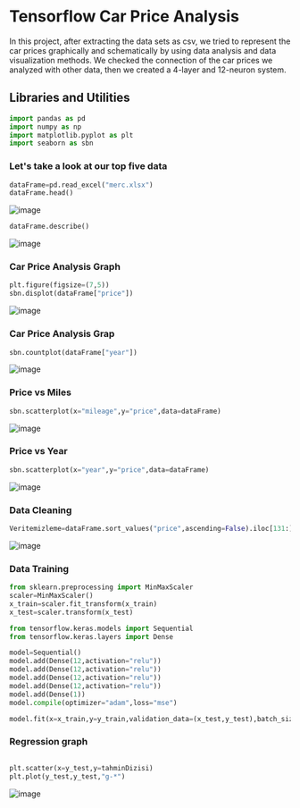 # Tensorflow Car Price Analysis
In this project, after extracting the data sets as csv, we tried to represent the car prices graphically and schematically by using data analysis and data visualization methods. We checked the connection of the car prices we analyzed with other data, then we created a 4-layer and 12-neuron system.


## Libraries and Utilities

```Python
import pandas as pd
import numpy as np
import matplotlib.pyplot as plt
import seaborn as sbn
```
### Let's take a look at our top five data

```Python
dataFrame=pd.read_excel("merc.xlsx")
dataFrame.head()
```

![image](https://user-images.githubusercontent.com/67556543/185145085-22dc17e6-876c-4aaa-bca0-2bcec7d760ac.png)


```Python
dataFrame.describe()
```
![image](https://user-images.githubusercontent.com/67556543/185145403-19647330-380b-4a34-8fc2-eea40d50e3b2.png)

### Car Price Analysis Graph

```Python
plt.figure(figsize=(7,5))
sbn.displot(dataFrame["price"])
```

![image](https://user-images.githubusercontent.com/67556543/185145650-e3f4f6de-2032-400d-a8f9-378d8a5f6a95.png)


### Car Price Analysis Grap

```Python
sbn.countplot(dataFrame["year"])
```
![image](https://user-images.githubusercontent.com/67556543/185145841-1cbf60df-8a30-4af8-a184-74a2804f8ec7.png)



### Price vs Miles

```Python
sbn.scatterplot(x="mileage",y="price",data=dataFrame)
```
![image](https://user-images.githubusercontent.com/67556543/185146361-27c54bd6-0d0a-4fad-adc8-fc512aa59d50.png)

### Price vs Year

```Python
sbn.scatterplot(x="year",y="price",data=dataFrame)
```
![image](https://user-images.githubusercontent.com/67556543/185146809-cd7260ed-c073-4c8f-8c07-252823a72dd9.png)

### Data Cleaning
```Python
Veritemizleme=dataFrame.sort_values("price",ascending=False).iloc[131:]
```
![image](https://user-images.githubusercontent.com/67556543/185147156-a0d3cacb-6117-4829-9ba7-f35424708868.png)

### Data Training
```Python
from sklearn.preprocessing import MinMaxScaler
scaler=MinMaxScaler()
x_train=scaler.fit_transform(x_train)
x_test=scaler.transform(x_test)

from tensorflow.keras.models import Sequential
from tensorflow.keras.layers import Dense

model=Sequential()
model.add(Dense(12,activation="relu"))
model.add(Dense(12,activation="relu"))
model.add(Dense(12,activation="relu"))
model.add(Dense(12,activation="relu"))
model.add(Dense(1))
model.compile(optimizer="adam",loss="mse")

model.fit(x=x_train,y=y_train,validation_data=(x_test,y_test),batch_size=250,epochs=300)

```

### Regression graph
```Python

plt.scatter(x=y_test,y=tahminDizisi)
plt.plot(y_test,y_test,"g-*")

```
![image](https://user-images.githubusercontent.com/67556543/185147861-08b18f58-6a70-4683-94d6-319bb50f0d5e.png)

